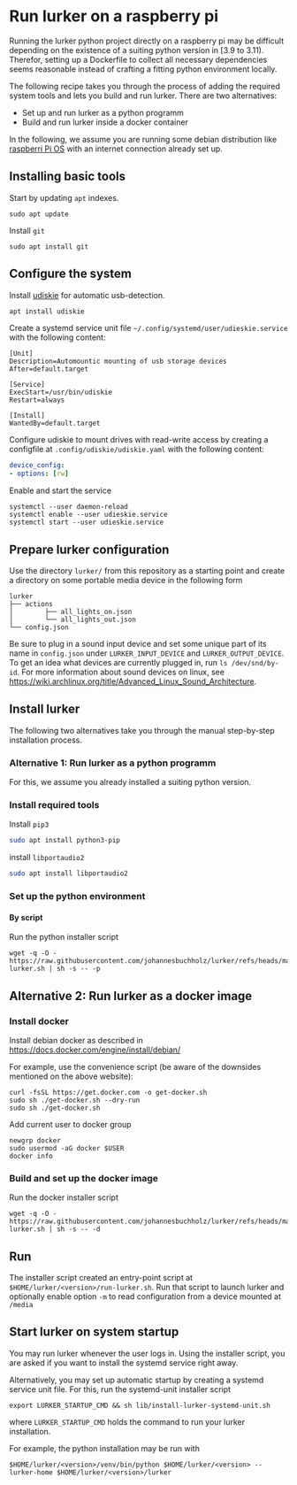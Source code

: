 # Run lurker on a raspberry pi
Running the lurker python project directly on a raspberry pi may be difficult depending on the existence of a suiting python version in [3.9 to 3.11).
Therefor, setting up a Dockerfile to collect all necessary dependencies seems reasonable instead of crafting a fitting python environment locally.   

The following recipe takes you through the process of adding the required system tools and lets you build and run lurker.
There are two alternatives:
- Set up and run lurker as a python programm
- Build and run lurker inside a docker container

In the following, we assume you are running some debian distribution like [raspberri Pi OS](https://www.raspberrypi.com/software/operating-systems/) with an internet connection already set up.

## Installing basic tools
Start by updating `apt` indexes.

```shell
sudo apt update
```

Install `git`
```shell
sudo apt install git
```

## Configure the system
Install [udiskie](https://github.com/coldfix/udiskie) for automatic usb-detection.
```sh
apt install udiskie
```

Create a systemd service unit file `~/.config/systemd/user/udieskie.service` with the following content:
 ```unit file (systemd)
[Unit]
Description=Automountic mounting of usb storage devices
After=default.target

[Service]
ExecStart=/usr/bin/udiskie
Restart=always

[Install]
WantedBy=default.target
```

Configure udiskie to mount drives with read-write access by creating a configfile at `.config/udiskie/udiskie.yaml` with the following content:
```yaml
device_config:
- options: [rw]
```

Enable and start the service
```shell
systemctl --user daemon-reload
systemctl enable --user udieskie.service
systemctl start --user udieskie.service
```

## Prepare lurker configuration

Use the directory `lurker/` from this repository as a starting point and create a directory on some portable media device in the following form
```
lurker
├── actions
│        ├── all_lights_on.json
│        └── all_lights_out.json
└── config.json
```

Be sure to plug in a sound input device and set some unique part of its name in `config.json` under `LURKER_INPUT_DEVICE` and `LURKER_OUTPUT_DEVICE`.
To get an idea what devices are currently plugged in, run `ls /dev/snd/by-id`. For more information about sound devices on linux, see https://wiki.archlinux.org/title/Advanced_Linux_Sound_Architecture.

## Install lurker

The following two alternatives take you through the manual step-by-step installation process.

### Alternative 1: Run lurker as a python programm

For this, we assume you already installed a suiting python version.

### Install required tools

Install `pip3`
```sh
sudo apt install python3-pip
```

install `libportaudio2`
```sh
sudo apt install libportaudio2
```

### Set up the python environment

#### By script
Run the python installer script

```shell
wget -q -O - https://raw.githubusercontent.com/johannesbuchholz/lurker/refs/heads/main/lib/install-lurker.sh | sh -s -- -p
```

## Alternative 2: Run lurker as a docker image

### Install docker

Install debian docker as described in https://docs.docker.com/engine/install/debian/

For example, use the convenience script (be aware of the downsides mentioned on the above website):
 ```shell
 curl -fsSL https://get.docker.com -o get-docker.sh
 sudo sh ./get-docker.sh --dry-run
 sudo sh ./get-docker.sh
 ```

Add current user to docker group
 ```shell
 newgrp docker
 sudo usermod -aG docker $USER
 docker info
 ```

### Build and set up the docker image
Run the docker installer script

```shell
wget -q -O - https://raw.githubusercontent.com/johannesbuchholz/lurker/refs/heads/main/lib/install-lurker.sh | sh -s -- -d
```

## Run
The installer script created an entry-point script at `$HOME/lurker/<version>/run-lurker.sh`.
Run that script to launch lurker and optionally enable option `-m` to read configuration from a device mounted at `/media`

## Start lurker on system startup
You may run lurker whenever the user logs in.
Using the installer script, you are asked if you want to install the systemd service right away. 

Alternatively, you may set up automatic startup by creating a systemd service unit file. For this, run the systemd-unit installer script
```shell
export LURKER_STARTUP_CMD && sh lib/install-lurker-systemd-unit.sh
```
where `LURKER_STARTUP_CMD` holds the command to run your lurker installation.

For example, the python installation may be run with 
```shell
$HOME/lurker/<version>/venv/bin/python $HOME/lurker/<version> --lurker-home $HOME/lurker/<version>/lurker
```
